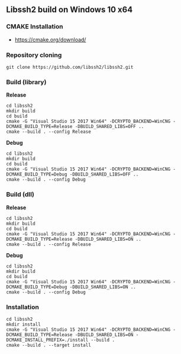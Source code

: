 ## Libssh2 build on Windows 10 x64

### CMAKE Installation

* https://cmake.org/download/

### Repository cloning

```
git clone https://github.com/libssh2/libssh2.git
```

### Build (library)

**Release**

```
cd libssh2
mkdir build
cd build
cmake -G "Visual Studio 15 2017 Win64" -DCRYPTO_BACKEND=WinCNG -DCMAKE_BUILD_TYPE=Release -DBUILD_SHARED_LIBS=OFF ..
cmake --build . --config Release
```

**Debug**

```
cd libssh2
mkdir build
cd build
cmake -G "Visual Studio 15 2017 Win64" -DCRYPTO_BACKEND=WinCNG -DCMAKE_BUILD_TYPE=Debug -DBUILD_SHARED_LIBS=OFF ..
cmake --build . --config Debug
```

### Build (dll)

**Release**

```
cd libssh2
mkdir build
cd build
cmake -G "Visual Studio 15 2017 Win64" -DCRYPTO_BACKEND=WinCNG -DCMAKE_BUILD_TYPE=Release -DBUILD_SHARED_LIBS=ON ..
cmake --build . --config Release
```

**Debug**

```
cd libssh2
mkdir build
cd build
cmake -G "Visual Studio 15 2017 Win64" -DCRYPTO_BACKEND=WinCNG -DCMAKE_BUILD_TYPE=Debug -DBUILD_SHARED_LIBS=ON ..
cmake --build . --config Debug
```

### Installation

```
cd libssh2
mkdir install
cmake -G "Visual Studio 15 2017 Win64" -DCRYPTO_BACKEND=WinCNG -DCMAKE_BUILD_TYPE=Release -DBUILD_SHARED_LIBS=ON -DCMAKE_INSTALL_PREFIX=./install --build .
cmake --build . --target install
```

